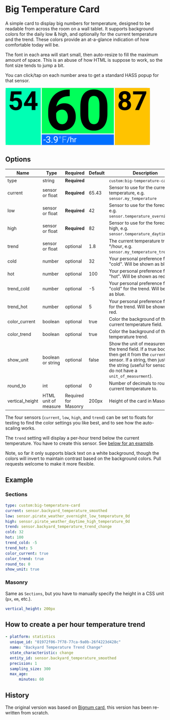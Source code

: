 # Big Temperature Card

A simple card to display big numbers for temperature, designed to be readable from across the room on a wall tablet. It
supports background colors for the daily low & high, and optionally for the current temperature and the trend. These
colors provide an at-a-glance indication of how comfortable today will be.

The font in each area will start small, then auto-resize to fill the maximum amount of space. This is an abuse of how
HTML is suppose to work, so the font size tends to jump a bit.

You can click/tap on each number area to get a standard HASS popup for that sensor.

<img src="example.png" height="182">

## Options

| Name            | Type                 | Required                 | Default | Description                                                                                                                                                                                                     |
| --------------- | -------------------- | ------------------------ | ------- | --------------------------------------------------------------------------------------------------------------------------------------------------------------------------------------------------------------- |
| type            | string               | **Required**             |         | `custom:big-temperature-card`                                                                                                                                                                                   |
| current         | sensor or float      | **Required**             | 65.43   | Sensor to use for the current temperature, e.g. `sensor.my_temperature`                                                                                                                                         |
| low             | sensor or float      | **Required**             | 42      | Sensor to use for the forecast low, e.g. `sensor.temperature_overnight_low`                                                                                                                                     |
| high            | sensor or float      | **Required**             | 82      | Sensor to use for the forecast high, e.g. `sensor.temperature_daytime_high`                                                                                                                                     |
| trend           | sensor or float      | optional                 | 1.8     | The current temperature trend in °/hour, e.g. `sensor.my_temperature_trend`                                                                                                                                     |
| cold            | number               | optional                 | 32      | Your personal preference for "cold". Will be shown as blue.                                                                                                                                                     |
| hot             | number               | optional                 | 100     | Your personal preference for "hot". Will be shown as red.                                                                                                                                                       |
| trend_cold      | number               | optional                 | -5      | Your personal preference for "cold" for the trend. Will be shown as blue.                                                                                                                                       |
| trend_hot       | number               | optional                 | 5       | Your personal preference for "hot" for the trend. Will be shown as red.                                                                                                                                         |
| color_current   | boolean              | optional                 | true    | Color the background of the current temperature field.                                                                                                                                                          |
| color_trend     | boolean              | optional                 | true    | Color the background of the temperature trend.                                                                                                                                                                  |
| show_unit       | boolean or string    | optional                 | false   | Show the unit of measurement in the trend field. If a true boolean, then get it from the `current` sensor. If a string, then just show the string (useful for sensors that do not have a `unit_of_measurment`). |
| round_to        | int                  | optional                 | 0       | Number of decimals to round the current temperature to.                                                                                                                                                         |
| vertical_height | HTML unit of measure | Required<br/>for Masonry | 200px   | Height of the card in Masonry.                                                                                                                                                                                  |

The four sensors (`current`, `low`, `high`, and `trend`) can be set to floats for testing to find the color settings you
like best, and to see how the auto-scaling works.

The `trend` setting will display a per-hour trend below the current temperature. You have to create this sensor. See
[below for an example](#how-to-create-a-per-hour-temperature-trend).

Note, so far it only supports black text on a white background, though the colors will invert to maintain contrast based
on the background colors. Pull requests welcome to make it more flexible.

## Example

### Sections

```yaml
type: custom:big-temperature-card
current: sensor.backyard_temperature_smoothed
low: sensor.pirate_weather_overnight_low_temperature_0d
high: sensor.pirate_weather_daytime_high_temperature_0d
trend: sensor.backyard_temperature_trend_change
cold: 32
hot: 100
trend_cold: -5
trend_hot: 5
color_current: true
color_trend: true
round_to: 0
show_unit: true
```

### Masonry

Same as `Sections`, but you have to manually specify the height in a CSS unit (`px`, `em`, etc.).

```yaml
vertical_height: 200px
```

## How to create a per hour temperature trend

```yaml
- platform: statistics
  unique_id: "01972f06-7f78-77ca-9a0b-26f4223d428c"
  name: "Backyard Temperature Trend Change"
  state_characteristic: change
  entity_id: sensor.backyard_temperature_smoothed
  precision: 1
  sampling_size: 300
  max_age:
      minutes: 60
```

## History

The original version was based on [Bignum card](https://github.com/custom-cards/bignumber-card/), this version has been
re-written from scratch.
